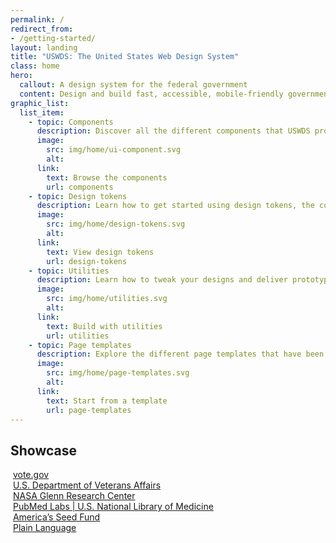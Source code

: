 ```yaml
---
permalink: /
redirect_from:
- /getting-started/
layout: landing
title: "USWDS: The United States Web Design System"
class: home
hero:
  callout: A design system for the federal government
  content: Design and build fast, accessible, mobile-friendly government websites backed by user research.
graphic_list:
  list_item:
    - topic: Components
      description: Discover all the different components that USWDS provides as both design and development assets.
      image:
        src: img/home/ui-component.svg
        alt:
      link:
        text: Browse the components
        url: components
    - topic: Design tokens
      description: Learn how to get started using design tokens, the common building blocks of visual design decisions.
      image:
        src: img/home/design-tokens.svg
        alt:
      link:
        text: View design tokens
        url: design-tokens
    - topic: Utilities
      description: Learn how to tweak your designs and deliver prototypes quickly and consistently, without touching a line of CSS.
      image:
        src: img/home/utilities.svg
        alt:
      link:
        text: Build with utilities
        url: utilities
    - topic: Page templates
      description: Explore the different page templates that have been created to jump start your product development.
      image:
        src: img/home/page-templates.svg
        alt:
      link:
        text: Start from a template
        url: page-templates
---
```


<section class="usa-section bg-base-lightest showcase">
  <div class="grid-container">
    <h2 class="font-lang-xl margin-y-0">Showcase</h2>
    <div class="grid-row grid-gap">
      <div class="tablet:grid-col">
        <img src="{{ site.baseurl }}/img/home/showcase/vote.jpg" alt="">
        <a href="https://vote.gov/">vote.gov</a>
      </div>
      <div class="tablet:grid-col">
        <img src="{{ site.baseurl }}/img/home/showcase/va-healthcare.jpg" alt="">
        <a href="https://www.va.gov/">U.S. Department of Veterans Affairs</a>
      </div>
      <div class="tablet:grid-col">
        <img src="{{ site.baseurl }}/img/home/showcase/nasa.jpg" alt="">
        <a href="https://www1.grc.nasa.gov/">NASA Glenn Research Center</a>
      </div>
    </div>
  </div>

  <div class="grid-container margin-top-6">
    <div class="grid-row grid-gap">
      <div class="tablet:grid-col">
        <img src="{{ site.baseurl }}/img/home/showcase/pubmed.jpg" alt="">
        <a class="font-lang-md" href="https://www.ncbi.nlm.nih.gov/labs/pubmed/">PubMed Labs | U.S. National Library of Medicine</a>
      </div>
      <div class="tablet:grid-col">
        <img src="{{ site.baseurl }}/img/home/showcase/seedfund.jpg" alt="">
        <a href="https://seedfund.nsf.gov/">America’s Seed Fund</a>
      </div>
      <div class="tablet:grid-col">
        <img src="{{ site.baseurl }}/img/home/showcase/plainlanguage.jpg" alt="">
        <a href="https://plainlanguage.gov/">Plain Language</a>
      </div>
    </div>
  </div>
</section>
